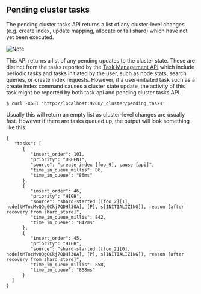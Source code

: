 ## Pending cluster tasks

The pending cluster tasks API returns a list of any cluster-level changes (e.g. create index, update mapping, allocate or fail shard) which have not yet been executed.

![Note](https://www.elastic.co/guide/en/elasticsearch/reference/current/images/icons/note.png)

This API returns a list of any pending updates to the cluster state. These are distinct from the tasks reported by the [Task Management API](tasks.html) which include periodic tasks and tasks initiated by the user, such as node stats, search queries, or create index requests. However, if a user-initiated task such as a create index command causes a cluster state update, the activity of this task might be reported by both task api and pending cluster tasks API.
    
    
    $ curl -XGET 'http://localhost:9200/_cluster/pending_tasks'

Usually this will return an empty list as cluster-level changes are usually fast. However if there are tasks queued up, the output will look something like this:
    
    
    {
       "tasks": [
          {
             "insert_order": 101,
             "priority": "URGENT",
             "source": "create-index [foo_9], cause [api]",
             "time_in_queue_millis": 86,
             "time_in_queue": "86ms"
          },
          {
             "insert_order": 46,
             "priority": "HIGH",
             "source": "shard-started ([foo_2][1], node[tMTocMvQQgGCkj7QDHl3OA], [P], s[INITIALIZING]), reason [after recovery from shard_store]",
             "time_in_queue_millis": 842,
             "time_in_queue": "842ms"
          },
          {
             "insert_order": 45,
             "priority": "HIGH",
             "source": "shard-started ([foo_2][0], node[tMTocMvQQgGCkj7QDHl3OA], [P], s[INITIALIZING]), reason [after recovery from shard_store]",
             "time_in_queue_millis": 858,
             "time_in_queue": "858ms"
          }
      ]
    }
